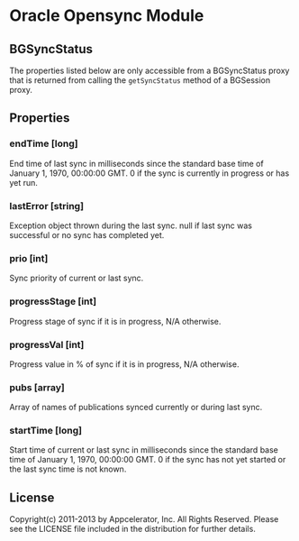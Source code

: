 # Oracle Opensync Module

## BGSyncStatus

The properties listed below are only accessible from a BGSyncStatus proxy that is returned from calling the `getSyncStatus` method of a BGSession proxy. 

## Properties

### endTime [long]
End time of last sync in milliseconds since the standard base time of January 1, 1970, 00:00:00 GMT. 0 if the sync is currently in progress or has yet run.

### lastError [string]
Exception object thrown during the last sync. null if last sync was successful or no sync has completed yet.

### prio [int]
Sync priority of current or last sync.

### progressStage [int]
Progress stage of sync if it is in progress, N/A otherwise.

### progressVal [int]
Progress value in % of sync if it is in progress, N/A otherwise.

### pubs [array]
Array of names of publications synced currently or during last sync.

### startTime [long]
Start time of current or last sync in milliseconds since the standard base time of January 1, 1970, 00:00:00 GMT. 0 if the sync has not yet started or the last sync time is not known.

## License

Copyright(c) 2011-2013 by Appcelerator, Inc. All Rights Reserved. Please see the LICENSE file included in the distribution for further details.
